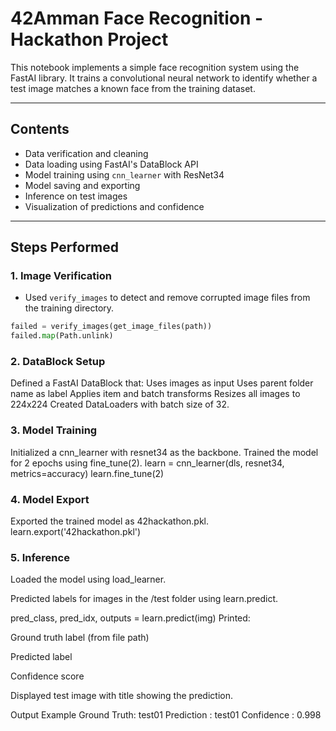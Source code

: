 # 42Amman Face Recognition - Hackathon Project

This notebook implements a simple face recognition system using the FastAI library. It trains a convolutional neural network to identify whether a test image matches a known face from the training dataset.

---

## Contents

- Data verification and cleaning
- Data loading using FastAI's DataBlock API
- Model training using `cnn_learner` with ResNet34
- Model saving and exporting
- Inference on test images
- Visualization of predictions and confidence

---

## Steps Performed

### 1. Image Verification

- Used `verify_images` to detect and remove corrupted image files from the training directory.

```python
failed = verify_images(get_image_files(path))
failed.map(Path.unlink)
```

### 2. DataBlock Setup
Defined a FastAI DataBlock that:
Uses images as input
Uses parent folder name as label
Applies item and batch transforms
Resizes all images to 224x224
Created DataLoaders with batch size of 32.

### 3. Model Training
Initialized a cnn_learner with resnet34 as the backbone.
Trained the model for 2 epochs using fine_tune(2).
learn = cnn_learner(dls, resnet34, metrics=accuracy)
learn.fine_tune(2)

### 4. Model Export
Exported the trained model as 42hackathon.pkl.
learn.export('42hackathon.pkl')

### 5. Inference
Loaded the model using load_learner.

Predicted labels for images in the /test folder using learn.predict.

pred_class, pred_idx, outputs = learn.predict(img)
Printed:

Ground truth label (from file path)

Predicted label

Confidence score

Displayed test image with title showing the prediction.

Output Example
Ground Truth: test01
Prediction  : test01
Confidence  : 0.998

